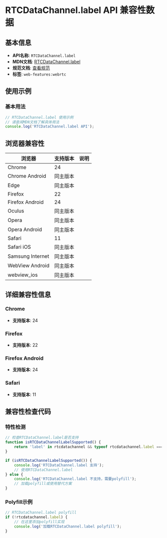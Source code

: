 # RTCDataChannel.label API 兼容性数据

## 基本信息

- **API名称**: `RTCDataChannel.label`
- **MDN文档**: [RTCDataChannel.label](https://developer.mozilla.org/docs/Web/API/RTCDataChannel/label)
- **规范文档**: [查看规范](https://w3c.github.io/webrtc-pc/#dom-datachannel-label)
- **标签**: `web-features:webrtc`

## 使用示例

### 基本用法

```javascript
// RTCDataChannel.label 使用示例
// 请查阅MDN文档了解具体用法
console.log('RTCDataChannel.label API');
```

## 浏览器兼容性

| 浏览器 | 支持版本 | 说明 |
|--------|----------|------|
| Chrome | 24 |  |
| Chrome Android | 同主版本 |  |
| Edge | 同主版本 |  |
| Firefox | 22 |  |
| Firefox Android | 24 |  |
| Oculus | 同主版本 |  |
| Opera | 同主版本 |  |
| Opera Android | 同主版本 |  |
| Safari | 11 |  |
| Safari iOS | 同主版本 |  |
| Samsung Internet | 同主版本 |  |
| WebView Android | 同主版本 |  |
| webview_ios | 同主版本 |  |

## 详细兼容性信息

### Chrome

- **支持版本**: 24

### Firefox

- **支持版本**: 22

### Firefox Android

- **支持版本**: 24

### Safari

- **支持版本**: 11

## 兼容性检查代码

### 特性检测

```javascript
// 检查RTCDataChannel.label是否支持
function isRTCDataChannelLabelSupported() {
    return 'label' in rtcdatachannel && typeof rtcdatachannel.label === 'function';
}

if (isRTCDataChannelLabelSupported()) {
    console.log('RTCDataChannel.label 支持');
    // 使用RTCDataChannel.label
} else {
    console.log('RTCDataChannel.label 不支持，需要polyfill');
    // 加载polyfill或使用替代方案
}
```

### Polyfill示例

```javascript
// RTCDataChannel.label polyfill
if (!rtcdatachannel.label) {
    // 在这里添加polyfill实现
    console.log('加载RTCDataChannel.label polyfill');
}
```

